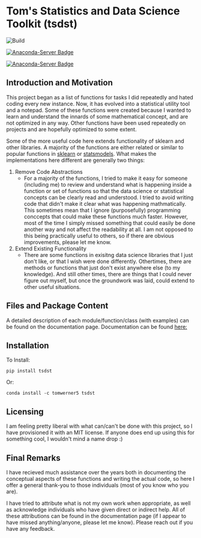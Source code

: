 # Tom's Statistics and Data Science Toolkit (tsdst)

![Build](https://github.com/tomwerner5/tsdst/workflows/Build/badge.svg)

[![Anaconda-Server Badge](https://anaconda.org/tomwerner5/tsdst/badges/version.svg)](https://anaconda.org/tomwerner5/tsdst)

[![Anaconda-Server Badge](https://anaconda.org/tomwerner5/tsdst/badges/latest_release_date.svg)](https://anaconda.org/tomwerner5/tsdst)

## Introduction and Motivation

This project began as a list of functions for tasks I did repeatedly and hated coding every new instance. Now, it has evolved into a statistical utility tool and a notepad. Some of these functions were created because I wanted to learn and understand the innards of some mathematical concept, and are not optimized in any way. Other functions have been used repeatedly on projects and are hopefully optimized to some extent.

Some of the more useful code here extends functionality of sklearn and other libraries. A majority of the functions are either related or similar to popular functions in [sklearn](https://scikit-learn.org/) or [statsmodels](https://www.statsmodels.org/stable/index.html). What makes the implementations here different are generally two things:

1. Remove Code Abstractions
    - For a majority of the functions, I tried to make it easy for someone (including me) to review and understand what is happening inside a function or set of functions so that the data science or statistical concepts can be clearly read and understood. I tried to avoid writing code that didn't make it clear what was happening mathmatically. This sometimes mean that I ignore (purposefully) programming conccepts that could make these functions much faster. However, most of the time I simply missed something that could easily be done another way and not affect the readability at all. I am not opposed to this being practically useful to others, so if there are obvious improvements, please let me know.
2. Extend Existing Functionality
    - There are some functions in exisitng data science libraries that I just don't like, or that I wish were done differently. Othertimes, there are methods or functions that just don't exist anywhere else (to my knowledge). And still other times, there are things that I could never figure out myself, but once the groundwork was laid, could extend to other useful situations. 

## Files and Package Content

A detailed description of each module/function/class (with examples) can be found on the documentation page. Documentation can be found [here:](https://tomwerner5.github.io/tsdst/Descriptions.html)

## Installation

To Install:

```{python}
pip install tsdst
```

Or:

```{python}
conda install -c tomwerner5 tsdst
```

## Licensing

I am feeling pretty liberal with what can/can't be done with this project, so I have provisioned it with an MIT license. If anyone does end up using this for something cool, I wouldn't mind a name drop :)

## Final Remarks

I have recieved much assistance over the years both in documenting the conceptual aspects of these functions and writing the actual code, so here I offer a general thank-you to those individuals (most of you know who you are).

I have tried to attribute what is not my own work when appropriate, as well as acknowledge individuals who have given direct or indirect help. All of these attributions can be found in the documentation page (if I appear to have missed anything/anyone, please let me know). Please reach out if you have any feedback.
